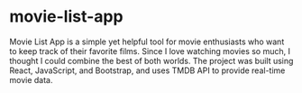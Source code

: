 # movie-list-app
 Movie List App is a simple yet helpful tool for movie enthusiasts who want to keep track of their favorite films. Since I love watching movies so much, I thought I could combine the best of both worlds. The project was built using React, JavaScript, and Bootstrap, and uses TMDB API to provide real-time movie data.
